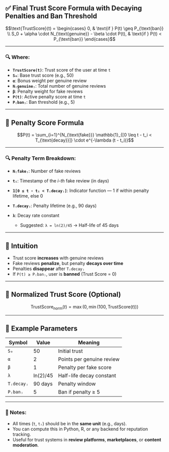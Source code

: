 

## ✅ Final Trust Score Formula with Decaying Penalties and Ban Threshold

```math
\text{TrustScore}(t) = 
\begin{cases}
0, & \text{if } P(t) \geq P_{\text{ban}} \\
S_0 + \alpha \cdot N_{\text{genuine}} - \beta \cdot P(t), & \text{if } P(t) < P_{\text{ban}}
\end{cases}
```

---

### 🔍 Where:

* **`TrustScore(t)`**: Trust score of the user at time `t`
* **`S₀`**: Base trust score (e.g., 50)
* **`α`**: Bonus weight per genuine review
* **`N₍genuine₎`**: Total number of genuine reviews
* **`β`**: Penalty weight for fake reviews
* **`P(t)`**: Active penalty score at time `t`
* **`P₍ban₎`**: Ban threshold (e.g., 5)

---

## 🔻 Penalty Score Formula

```math
P(t) = \sum_{i=1}^{N_{\text{fake}}} \mathbb{1}_{[0 \leq t - t_i < T_{\text{decay}}]} \cdot e^{-\lambda (t - t_i)}
```

---

### 🔍 Penalty Term Breakdown:

* **`N₍fake₎`**: Number of fake reviews
* **`tᵢ`**: Timestamp of the *i-th* fake review (in days)
* **`𝟙[0 ≤ t - tᵢ < T₍decay₎]`**: Indicator function — 1 if within penalty lifetime, else 0
* **`T₍decay₎`**: Penalty lifetime (e.g., 90 days)
* **`λ`**: Decay rate constant

  * Suggested: `λ = ln(2)/45` → Half-life of 45 days

---

## 🧠 Intuition

* Trust score **increases** with genuine reviews
* Fake reviews **penalize**, but penalty **decays over time**
* Penalties **disappear** after `T₍decay₎`
* If `P(t) ≥ P₍ban₎`, user is **banned** (Trust Score = 0)

---

## 📘 Normalized Trust Score (Optional)

```math
\text{TrustScore}_{\text{norm}}(t) = \max\left(0, \min\left(100, \text{TrustScore}(t)\right)\right)
```

---

## 🧪 Example Parameters

| Symbol     | Value    | Meaning                   |
| ---------- | -------- | ------------------------- |
| `S₀`       | 50       | Initial trust             |
| `α`        | 2        | Points per genuine review |
| `β`        | 1        | Penalty per fake score    |
| `λ`        | ln(2)/45 | Half-life decay constant  |
| `T₍decay₎` | 90 days  | Penalty window            |
| `P₍ban₎`   | 5        | Ban if penalty ≥ 5        |

---

### 📝 Notes:

* All times (`t`, `tᵢ`) should be in the **same unit** (e.g., days).
* You can compute this in Python, R, or any backend for reputation tracking.
* Useful for trust systems in **review platforms**, **marketplaces**, or **content moderation**.


